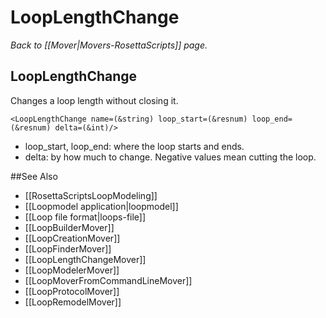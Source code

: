 # LoopLengthChange
*Back to [[Mover|Movers-RosettaScripts]] page.*
## LoopLengthChange

Changes a loop length without closing it.

```
<LoopLengthChange name=(&string) loop_start=(&resnum) loop_end=(&resnum) delta=(&int)/>
```

-   loop\_start, loop\_end: where the loop starts and ends.
-   delta: by how much to change. Negative values mean cutting the loop.

##See Also

* [[RosettaScriptsLoopModeling]]
* [[Loopmodel application|loopmodel]]
* [[Loop file format|loops-file]]
* [[LoopBuilderMover]]
* [[LoopCreationMover]]
* [[LoopFinderMover]]
* [[LoopLengthChangeMover]]
* [[LoopModelerMover]]
* [[LoopMoverFromCommandLineMover]]
* [[LoopProtocolMover]]
* [[LoopRemodelMover]]
